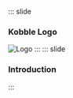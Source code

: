 ::: slide
### Kobble Logo 

![Logo](https://mail.google.com/mail/u/0/s/?view=att&th=15f03d8732f382eb&attid=0.1&disp=attd&realattid=f_j8kwxwse0&safe=1&zw)
:::
::: slide
### Introduction
:::
